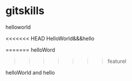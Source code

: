 # gitskills

helloworld

<<<<<<< HEAD
HelloWorld&&&hello

=======
helloWord

>>>>>>> featurel

helloWorld and hello